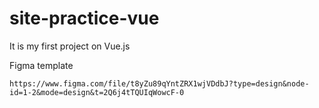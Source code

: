 # site-practice-vue

It is my first project on Vue.js

Figma template
```
https://www.figma.com/file/t8yZu89qYntZRX1wjVDdbJ?type=design&node-id=1-2&mode=design&t=2Q6j4tTQUIqWowcF-0
```
